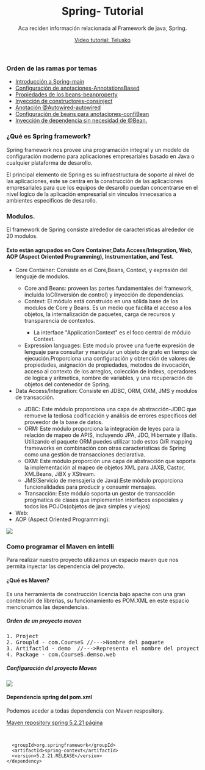 <header>
<h1>Spring- Tutorial</h1>
<p>Aca reciden información relacionada al Framework de java, Spring.</p>
<a href="https://www.youtube.com/watch?v=If1Lw4pLLEo&t=2813s&ab_channel=Telusko">Video tutorial: Telusko</a>
</header>
<section>
<h3>Orden de las ramas por temas</h3>
<ul>
<li><a href="https://github.com/Dearone13/Spring">Introducción a Spring-main</a></li>
<li><a href="https://github.com/Dearone13/Spring/tree/AnnotationsBased">Configuración de anotaciones-AnnotationsBased </a></li>
<li><a href="https://github.com/Dearone13/Spring/tree/beanproperty">Propiedades de los beans-beanproperty</a></li>
<li><a href="https://github.com/Dearone13/Spring/tree/consinject">Inyección de constructores-consinject</a></li>
<li><a href="https://github.com/Dearone13/Spring/tree/autowired">Anotación @Autowired-autowired</a></li>
<li><a href="https://github.com/Dearone13/Spring/tree/confiBean">Configuración de beans para anotaciones-confiBean</a></li>
<li><a href="https://github.com/Dearone13/Spring-Core/tree/SpringcoreAnno">Inyección de dependencia sin necesidad de @Bean.</a></li>
</ul>
</section>
<section>
<article>
<h3>¿Qué es Spring framework?</h3>
<p>Spring framework nos provee una programación integral y un modelo de configuración moderno para aplicaciones empresariales 
basado en Java o cualquier plataforma de desarollo.</p>

<p>El principal elemento de Spring es su infraestructura de soporte al nivel de las aplicaciones, este se centra en la construcción
de las aplicaciones empresariales para que los equipos de desarollo puedan concentrarse en el nivel logico de la aplicación empresarial sin vinculos
innecesarios a ambientes especificos de desarollo. </p>
<h3>Modulos.</h3>
<p>El framework de Spring consiste alrededor de caracteristicas alrededor de 20 modulos. </p>
<h4>Esto están agrupados en Core Container,Data Access/Integration, Web, AOP (Aspect Oriented Programming), Instrumentation, and Test.</h4>

<ul>
<li>Core Container: Consiste en el Core,Beans, Context, y expresión del lenguaje de modulos.</li>
<ul> 
<li>Core and Beans: proveen las partes fundamentales del framework, incluida IoC(Inversión de control) y inyección de dependencias.</li>
<li>Context: El módulo está construido en una sólida base de los modulos de Core y Beans. Es un medio que facilita el acceso a los objetos, la internalización de paquetes, carga de recursos y transparencia de contextos.</li>
<ul>
<li>La interface "ApplicationContext" es el foco central de módulo Context.</li>
</ul>
<li>Expression languages: Este modulo provee una fuerte expresión de lenguaje para consultar y manipular un objeto de grafo en tiempo de ejecución.Proporciona
una configuración y obtención de valores de propiedades, asignación de propiedades, metodos de invocación, acceso al contexto de los arreglos, colección de indexs, operadores de logica y aritmetica, nombre de variables, y una recuperación de objetos del contenedor de Spring.</li>
</ul>
<li>Data Access/Integration: Consiste en JDBC, ORM, OXM, JMS y modulos de transacción.</li>
<ul>
<li>JDBC: Este módulo proporciona una capa de abstracción-JDBC que remueve la tediosa codificación y análisis de errores especificos del proveedor de la base de datos.</li>
<li>ORM: Este módulo proporciona la integración de leyes para la relación de mapeo de APIS, incluyendo JPA, JDO, Hibernate y iBatis. Utilizando el paquete ORM puedes utilizar todo estos
O/R mapping frameworks en combinación con otras características de Spring como una gestión de transacciones declarativa.</li>
<li>OXM: Este módulo proporción una capa de abstracción que soporta la implementación al mapeo de objetos XML para JAXB, Castor, XMLBeans, JiBX y XStream.</li>
<li>JMS(Servicio de mensajería de Java):Este módulo proporciona funcionalidades para producir y consumir mensajes.</li>
<li>Transacción: Este módulo soporta un gestor de transacción progmatica de clases que implementen interfaces especiales
y todos los POJOs(objetos de java simples y viejos)</li>
</ul>
<li>Web:</li>
<li> AOP (Aspect Oriented Programming):</li>

</ul>
<a><img src="https://docs.spring.io/spring-framework/docs/3.2.x/spring-framework-reference/html/images/spring-overview.png"></a>

</article>
</section>
<section>
<h3>Como programar el Maven en intelli</h3>
<p>Para realizar nuestro proyecto utilizamos un espacio maven que nos 
permita inyectar las dependencia del proyecto.</p>
<h4>¿Qué es Maven?</h4>
<p>Es una herramienta de construcción licencia bajo apache con una gran contención de librerias, su funcionamiento es POM.XML
en este espacio mencionamos las dependencias.</p>
<h5>Orden de un proyecto maven</h5>
<pre>1. Project
2. Groupld - com.CourseS //--->Nombre del paquete
3. Artifactld - demo  //--->Representa el nombre del proyecto
4. Package - com.CourseS.demso.web
</pre>
<h5>Configuración del proyecto Maven</h5>
<a href="https://i.imgur.com/1aJwChH.png"><img src="https://i.imgur.com/1aJwChH.png"></a>
<h4>Dependencia spring del pom.xml</h4>
<p>Podemos aceder a todas dependencia con Maven respository.</p>
<a href="https://mvnrepository.com/artifact/org.springframework/spring-context/5.2.21.RELEASE">Maven repository spring 5.2.21 página</a>
<pre >


      <groupId>org.springframework</groupId>
      <artifactId>spring-context</artifactId>
      <version>5.2.21.RELEASE</version>
    </dependency>


</pre>


</section>
